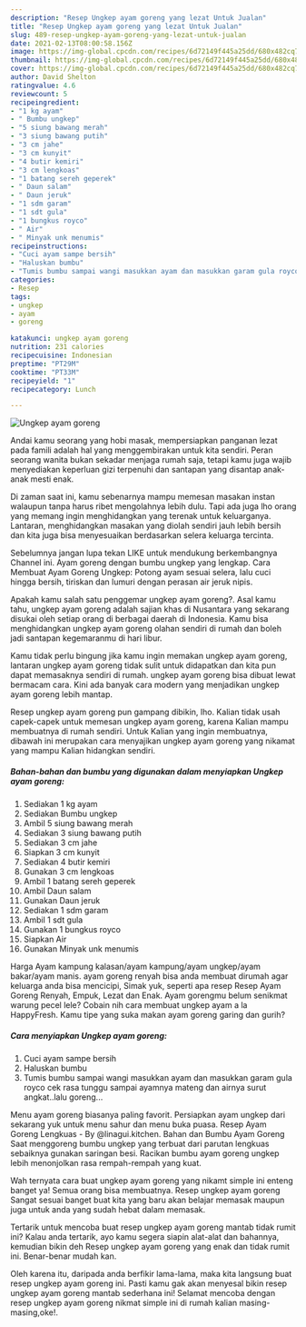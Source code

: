 ```yaml
---
description: "Resep Ungkep ayam goreng yang lezat Untuk Jualan"
title: "Resep Ungkep ayam goreng yang lezat Untuk Jualan"
slug: 489-resep-ungkep-ayam-goreng-yang-lezat-untuk-jualan
date: 2021-02-13T08:00:58.156Z
image: https://img-global.cpcdn.com/recipes/6d72149f445a25dd/680x482cq70/ungkep-ayam-goreng-foto-resep-utama.jpg
thumbnail: https://img-global.cpcdn.com/recipes/6d72149f445a25dd/680x482cq70/ungkep-ayam-goreng-foto-resep-utama.jpg
cover: https://img-global.cpcdn.com/recipes/6d72149f445a25dd/680x482cq70/ungkep-ayam-goreng-foto-resep-utama.jpg
author: David Shelton
ratingvalue: 4.6
reviewcount: 5
recipeingredient:
- "1 kg ayam"
- " Bumbu ungkep"
- "5 siung bawang merah"
- "3 siung bawang putih"
- "3 cm jahe"
- "3 cm kunyit"
- "4 butir kemiri"
- "3 cm lengkoas"
- "1 batang sereh geperek"
- " Daun salam"
- " Daun jeruk"
- "1 sdm garam"
- "1 sdt gula"
- "1 bungkus royco"
- " Air"
- " Minyak unk menumis"
recipeinstructions:
- "Cuci ayam sampe bersih"
- "Haluskan bumbu"
- "Tumis bumbu sampai wangi masukkan ayam dan masukkan garam gula royco cek rasa tunggu sampai ayamnya mateng dan airnya surut angkat..lalu goreng..."
categories:
- Resep
tags:
- ungkep
- ayam
- goreng

katakunci: ungkep ayam goreng 
nutrition: 231 calories
recipecuisine: Indonesian
preptime: "PT29M"
cooktime: "PT33M"
recipeyield: "1"
recipecategory: Lunch

---
```



![Ungkep ayam goreng](https://img-global.cpcdn.com/recipes/6d72149f445a25dd/680x482cq70/ungkep-ayam-goreng-foto-resep-utama.jpg)

Andai kamu seorang yang hobi masak, mempersiapkan panganan lezat pada famili adalah hal yang menggembirakan untuk kita sendiri. Peran seorang  wanita bukan sekadar menjaga rumah saja, tetapi kamu juga wajib menyediakan keperluan gizi terpenuhi dan santapan yang disantap anak-anak mesti enak.

Di zaman  saat ini, kamu sebenarnya mampu memesan masakan instan walaupun tanpa harus ribet mengolahnya lebih dulu. Tapi ada juga lho orang yang memang ingin menghidangkan yang terenak untuk keluarganya. Lantaran, menghidangkan masakan yang diolah sendiri jauh lebih bersih dan kita juga bisa menyesuaikan berdasarkan selera keluarga tercinta. 

Sebelumnya jangan lupa tekan LIKE untuk mendukung berkembangnya Channel ini. Ayam goreng dengan bumbu ungkep yang lengkap. Cara Membuat Ayam Goreng Ungkep: Potong ayam sesuai selera, lalu cuci hingga bersih, tiriskan dan lumuri dengan perasan air jeruk nipis.

Apakah kamu salah satu penggemar ungkep ayam goreng?. Asal kamu tahu, ungkep ayam goreng adalah sajian khas di Nusantara yang sekarang disukai oleh setiap orang di berbagai daerah di Indonesia. Kamu bisa menghidangkan ungkep ayam goreng olahan sendiri di rumah dan boleh jadi santapan kegemaranmu di hari libur.

Kamu tidak perlu bingung jika kamu ingin memakan ungkep ayam goreng, lantaran ungkep ayam goreng tidak sulit untuk didapatkan dan kita pun dapat memasaknya sendiri di rumah. ungkep ayam goreng bisa dibuat lewat bermacam cara. Kini ada banyak cara modern yang menjadikan ungkep ayam goreng lebih mantap.

Resep ungkep ayam goreng pun gampang dibikin, lho. Kalian tidak usah capek-capek untuk memesan ungkep ayam goreng, karena Kalian mampu membuatnya di rumah sendiri. Untuk Kalian yang ingin membuatnya, dibawah ini merupakan cara menyajikan ungkep ayam goreng yang nikamat yang mampu Kalian hidangkan sendiri.

<!--inarticleads1-->

##### Bahan-bahan dan bumbu yang digunakan dalam menyiapkan Ungkep ayam goreng:

1. Sediakan 1 kg ayam
1. Sediakan  Bumbu ungkep
1. Ambil 5 siung bawang merah
1. Sediakan 3 siung bawang putih
1. Sediakan 3 cm jahe
1. Siapkan 3 cm kunyit
1. Sediakan 4 butir kemiri
1. Gunakan 3 cm lengkoas
1. Ambil 1 batang sereh geperek
1. Ambil  Daun salam
1. Gunakan  Daun jeruk
1. Sediakan 1 sdm garam
1. Ambil 1 sdt gula
1. Gunakan 1 bungkus royco
1. Siapkan  Air
1. Gunakan  Minyak unk menumis


Harga Ayam kampung kalasan/ayam kampung/ayam ungkep/ayam bakar/ayam manis. ayam goreng renyah bisa anda membuat dirumah agar keluarga anda bisa mencicipi, Simak yuk, seperti apa resep Resep Ayam Goreng Renyah, Empuk, Lezat dan Enak. Ayam gorengmu belum senikmat warung pecel lele? Cobain nih cara membuat ungkep ayam a la HappyFresh. Kamu tipe yang suka makan ayam goreng garing dan gurih? 

<!--inarticleads2-->

##### Cara menyiapkan Ungkep ayam goreng:

1. Cuci ayam sampe bersih
1. Haluskan bumbu
1. Tumis bumbu sampai wangi masukkan ayam dan masukkan garam gula royco cek rasa tunggu sampai ayamnya mateng dan airnya surut angkat..lalu goreng...


Menu ayam goreng biasanya paling favorit. Persiapkan ayam ungkep dari sekarang yuk untuk menu sahur dan menu buka puasa. Resep Ayam Goreng Lengkuas - By @linagui.kitchen. Bahan dan Bumbu Ayam Goreng Saat menggoreng bumbu ungkep yang terbuat dari parutan lengkuas sebaiknya gunakan saringan besi. Racikan bumbu ayam goreng ungkep lebih menonjolkan rasa rempah-rempah yang kuat. 

Wah ternyata cara buat ungkep ayam goreng yang nikamt simple ini enteng banget ya! Semua orang bisa membuatnya. Resep ungkep ayam goreng Sangat sesuai banget buat kita yang baru akan belajar memasak maupun juga untuk anda yang sudah hebat dalam memasak.

Tertarik untuk mencoba buat resep ungkep ayam goreng mantab tidak rumit ini? Kalau anda tertarik, ayo kamu segera siapin alat-alat dan bahannya, kemudian bikin deh Resep ungkep ayam goreng yang enak dan tidak rumit ini. Benar-benar mudah kan. 

Oleh karena itu, daripada anda berfikir lama-lama, maka kita langsung buat resep ungkep ayam goreng ini. Pasti kamu gak akan menyesal bikin resep ungkep ayam goreng mantab sederhana ini! Selamat mencoba dengan resep ungkep ayam goreng nikmat simple ini di rumah kalian masing-masing,oke!.

